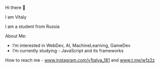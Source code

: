 Hi there 👋

I am Vitaly

I am a student from Russia

About Me:

- I’m interested in WebDev, AI, MachineLearning, GameDev
- I’m currently studying - JavaScript and its frameworks
 
How to reach me - www.instagram.com/v1talya_181 and www.t.me/w1z2z

<!---
w1z2z/w1z2z is a ✨ special ✨ repository because its `README.md` (this file) appears on your GitHub profile.
You can click the Preview link to take a look at your changes.
--->
